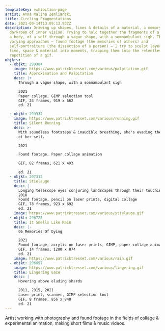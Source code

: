 ```yaml
---
templateKey: exhibition-page
artist: Anna Malina Zemlianski
title: Circling Fragmentations
date: 2021-09-14T13:09:13.937Z
description: Drawing up shapes, lines & details of a material, a memory, in the
  darkroom of inner vision. Trying to hold together the fragments of a being, of
  a body, of a self through a vague shape, with a somnambulant sigh. Through
  varying approaches – found footage (the memories of others) and
  self-portraiture (the dissection of a person) – I try to sculpt layers of
  time, space & material into moments, trapping them into the relentless
  repetition of a gif.
objkts:
  - objkt: 299384
    image: https://www.patricktresset.com/various/palpitation.gif
    title: Approximation and Palpitation
    desc: |+
      Through a vague shape, with a somnambulant sigh 

      2021
      Paper collage, GIMP selection tool 
      GIF, 24 frames, 919 x 662
      ed. 21

  - objkt: 299332
    image: https://www.patricktresset.com/various/running.gif
    title: Silent Running
    desc: >-
      With soundless footsteps & inaudible breathing, she's evading the grasping
      of her self.

      2021

      Found footage, Paper collage animation

      GIF, 82 frames, 621 x 493

      ed. 21
  - objkt: 297312
    title: Stielauge
    desc: |-
      Longing telescope eyes conjuring landscapes through their touching gaze.
      2018
      Found footage, pencil on laser prints, digital collage 
      GIF, 78 frames, 923 x 692
      ed. 21
    image: https://www.patricktresset.com/various/stielauge.gif
  - objkt: 296725
    title: It Smells Like Rain
    desc: |-
      06 Memories Of Dying

      2021
      Found footage, acrylic on laser prints, GIMP, paper collage animation
      GIF, 14 frames, 1200 x 874
      ed. 21
    image: https://www.patricktresset.com/various/rain.gif
  - objkt: 296657
    image: https://www.patricktresset.com/various/lingering.gif
    title: Lingering Gaze
    desc: |
      Hovering above eluding shards

      2011, 2015, 2021
      Laser print, scanner, GIMP selection tool
      GIF, 8 frames, 856 x 848
      ed. 21
---
```

Artist working with photography and found footage in the fields of collage & experimental animation, making short films & music videos.